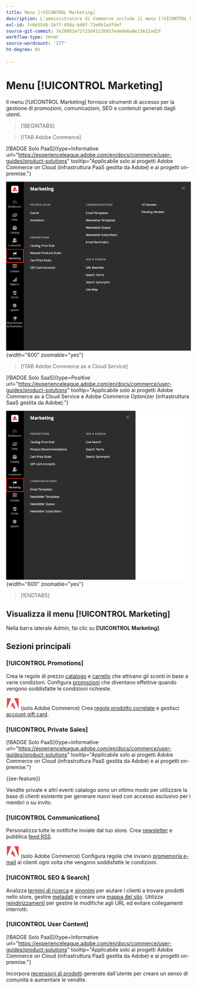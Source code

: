 ```yaml
---
title: Menu [!UICONTROL Marketing]
description: L'amministratore di Commerce include il menu [!UICONTROL Marketing], che fornisce gli strumenti di accesso per la gestione di promozioni, comunicazioni, SEO e contenuti generati dagli utenti.
exl-id: fc0e554b-1bff-45da-bd6f-73e9b1a4fdef
source-git-commit: 7e28081ef2723d4113b957edede6a8e13612ad2f
workflow-type: tm+mt
source-wordcount: '277'
ht-degree: 0%

---
```


# Menu [!UICONTROL Marketing]

Il menu [!UICONTROL Marketing] fornisce strumenti di accesso per la gestione di promozioni, comunicazioni, SEO e contenuti generati dagli utenti.

>[!BEGINTABS]

>[!TAB Adobe Commerce]

[!BADGE Solo PaaS]{type=Informative url="https://experienceleague.adobe.com/en/docs/commerce/user-guides/product-solutions" tooltip="Applicabile solo ai progetti Adobe Commerce on Cloud (infrastruttura PaaS gestita da Adobe) e ai progetti on-premise."}

![Amministratore Commerce - Menu Marketing](./assets/admin-menu-marketing-ee.png){width="600" zoomable="yes"}

>[!TAB Adobe Commerce as a Cloud Service]

[!BADGE Solo SaaS]{type=Positive url="https://experienceleague.adobe.com/en/docs/commerce/user-guides/product-solutions" tooltip="Applicabile solo ai progetti Adobe Commerce as a Cloud Service e Adobe Commerce Optimizer (infrastruttura SaaS gestita da Adobe)."}

![Amministratore Commerce - Menu Marketing](./assets/admin-menu-marketing-ee-accs.png){width="600" zoomable="yes"}

>[!ENDTABS]

## Visualizza il menu [!UICONTROL Marketing]

Nella barra laterale _Admin_, fai clic su **[!UICONTROL Marketing]**.

## Sezioni principali

### [!UICONTROL Promotions]

Crea le regole di prezzo [catalogo](price-rules-catalog.md) e [carrello](price-rules-cart.md) che attivano gli sconti in base a varie condizioni. Configura [promozioni](introduction.md#promotions) che diventano effettive quando vengono soddisfatte le condizioni richieste.

![Adobe Commerce](../assets/adobe-logo.svg) (solo Adobe Commerce) Crea [regole prodotto correlate](product-related-rules.md) e gestisci [account gift card](../stores-purchase/product-gift-card-accounts.md).

### [!UICONTROL Private Sales]

[!BADGE Solo PaaS]{type=Informative url="https://experienceleague.adobe.com/en/docs/commerce/user-guides/product-solutions" tooltip="Applicabile solo ai progetti Adobe Commerce on Cloud (infrastruttura PaaS gestita da Adobe) e ai progetti on-premise."}

{{ee-feature}}

Vendite private e altri eventi catalogo sono un ottimo modo per utilizzare la base di clienti esistente per generare nuovi lead con accesso esclusivo per i membri o su invito.

### [!UICONTROL Communications]

Personalizza tutte le notifiche inviate dal tuo store. Crea [newsletter](newsletters.md) e pubblica [feed RSS](social-rss.md#rss-feeds).

![Adobe Commerce](../assets/adobe-logo.svg) (solo Adobe Commerce) Configura regole che inviano [promemoria e-mail](email-reminder-rules.md) ai clienti ogni volta che vengono soddisfatte le condizioni.

### [!UICONTROL SEO & Search]

Analizza [termini di ricerca](../catalog/search-terms.md) e [sinonimi](../catalog/search-terms.md#search-synonyms) per aiutare i clienti a trovare prodotti nello store, gestire [metadati](meta-data.md) e creare una [mappa del sito](sitemap-xml.md). Utilizza [reindirizzamenti](url-rewrite.md) per gestire le modifiche agli URL ed evitare collegamenti interrotti.

### [!UICONTROL User Content]

[!BADGE Solo PaaS]{type=Informative url="https://experienceleague.adobe.com/en/docs/commerce/user-guides/product-solutions" tooltip="Applicabile solo ai progetti Adobe Commerce on Cloud (infrastruttura PaaS gestita da Adobe) e ai progetti on-premise."}

Incorpora [recensioni di prodotti](product-reviews.md) generate dall&#39;utente per creare un senso di comunità e aumentare le vendite.
